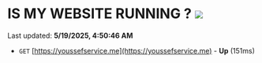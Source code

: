# IS MY WEBSITE RUNNING ? [![](https://img.shields.io/static/v1?label=Sponsor&message=%E2%9D%A4&logo=GitHub&color=%23fe8e86)](https://github.com/sponsors/Youssef-Lehmam)

Last updated: **5/19/2025, 4:50:46 AM**

- `GET` [https://youssefservice.me](https://youssefservice.me) - **Up** (151ms)
